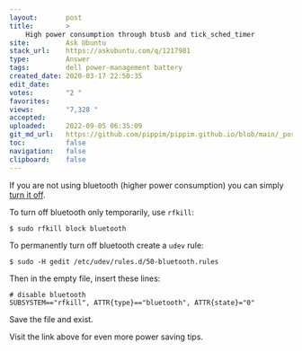 ```yaml
---
layout:       post
title:        >
    High power consumption through btusb and tick_sched_timer
site:         Ask Ubuntu
stack_url:    https://askubuntu.com/q/1217981
type:         Answer
tags:         dell power-management battery
created_date: 2020-03-17 22:50:35
edit_date:    
votes:        "2 "
favorites:    
views:        "7,328 "
accepted:     
uploaded:     2022-09-05 06:35:09
git_md_url:   https://github.com/pippim/pippim.github.io/blob/main/_posts/2020/2020-03-17-High-power-consumption-through-btusb-and-tick_sched_timer.md
toc:          false
navigation:   false
clipboard:    false
---
```


If you are not using bluetooth (higher power consumption) you can simply [turn it off][1].

To turn off bluetooth only temporarily, use `rfkill`:

``` 
$ sudo rfkill block bluetooth
```

To permanently turn off bluetooth create a `udev` rule:

``` 
$ sudo -H gedit /etc/udev/rules.d/50-bluetooth.rules
```

Then in the empty file, insert these lines:

``` 
# disable bluetooth
SUBSYSTEM=="rfkill", ATTR{type}=="bluetooth", ATTR{state}="0"
```

Save the file and exist.

Visit the link above for even more power saving tips.

  [1]: https://wiki.archlinux.org/index.php/Power_management#Bluetooth
